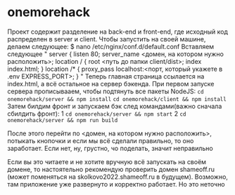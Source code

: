 # onemorehack

Проект содержит разделение на back-end и front-end, где исходный код распределен в server и client.
Чтобы запустить на своей машине, делаем следующее: 
  $ nano /etc/nginx/conf.d/default.conf
  Вставляем следующее 
  " server {
      listen 80;
      server_name <домен, на котором нужно расположить>;
      location / {
        root <путь до папки client/dist>;
        index index.html;
      }
      location /* {
        proxy_pass localhost:<порт, который укажете в .env EXPRESS_PORT>;
      } 
  "
Теперь главная страница ссылается на index.html, а всё остальное на сервер бэкенда. 
При первом запуске сервера прописывааем, чтобы подтянуть все пакеты NodeJS: 
  `cd onemorehack/server && npm install`
  `cd onemorehack/client && npm install`
Затем билдим фронт и запускаем бэк след командами(важно сначала сбилдить фронт):
  1 `cd onemorehack/server && npm start`
  2 `cd onemorehack/server && npm run build`

  После этого перейти по <домен, на котором нужно расположить>, потыкать кнопочки и если мы всё сделали правильно, то оно заработает. Если нет, ну, грустно, чо поделать, значит неправильно
  
  Если вы это читаете и не хотите вручную всё запускать на своём домене, то настоятельно рекомендую проверить домен shameoff.ru (может поменяться на skolkovo2022.shameoff.ru в будущем). Возможно, там приложение уже развернуто и корректно работает. Но это неточно
